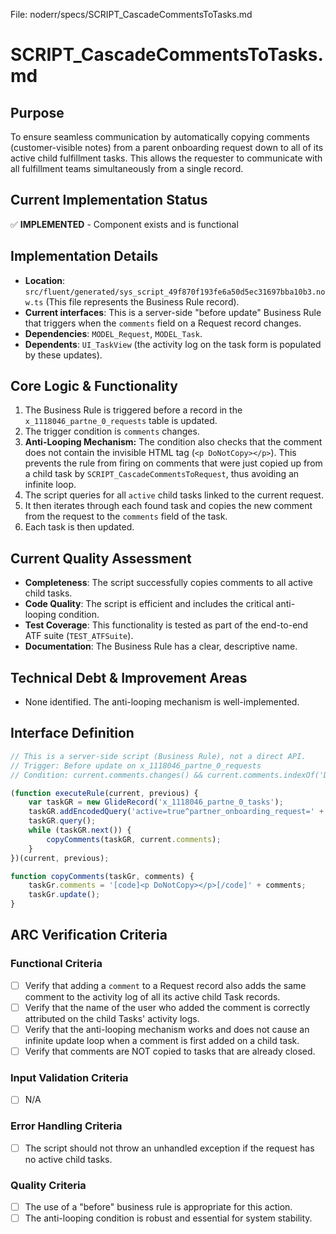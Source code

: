 File: noderr/specs/SCRIPT_CascadeCommentsToTasks.md

# SCRIPT_CascadeCommentsToTasks.md

## Purpose
To ensure seamless communication by automatically copying comments (customer-visible notes) from a parent onboarding request down to all of its active child fulfillment tasks. This allows the requester to communicate with all fulfillment teams simultaneously from a single record.

## Current Implementation Status
✅ **IMPLEMENTED** - Component exists and is functional

## Implementation Details
- **Location**: `src/fluent/generated/sys_script_49f870f193fe6a50d5ec31697bba10b3.now.ts` (This file represents the Business Rule record).
- **Current interfaces**: This is a server-side "before update" Business Rule that triggers when the `comments` field on a Request record changes.
- **Dependencies**: `MODEL_Request`, `MODEL_Task`.
- **Dependents**: `UI_TaskView` (the activity log on the task form is populated by these updates).

## Core Logic & Functionality
1.  The Business Rule is triggered before a record in the `x_1118046_partne_0_requests` table is updated.
2.  The trigger condition is `comments` changes.
3.  **Anti-Looping Mechanism:** The condition also checks that the comment does not contain the invisible HTML tag (`<p DoNotCopy></p>`). This prevents the rule from firing on comments that were just copied up from a child task by `SCRIPT_CascadeCommentsToRequest`, thus avoiding an infinite loop.
4.  The script queries for all `active` child tasks linked to the current request.
5.  It then iterates through each found task and copies the new comment from the request to the `comments` field of the task.
6.  Each task is then updated.

## Current Quality Assessment
- **Completeness**: The script successfully copies comments to all active child tasks.
- **Code Quality**: The script is efficient and includes the critical anti-looping condition.
- **Test Coverage**: This functionality is tested as part of the end-to-end ATF suite (`TEST_ATFSuite`).
- **Documentation**: The Business Rule has a clear, descriptive name.

## Technical Debt & Improvement Areas
- None identified. The anti-looping mechanism is well-implemented.

## Interface Definition
```javascript
// This is a server-side script (Business Rule), not a direct API.
// Trigger: Before update on x_1118046_partne_0_requests
// Condition: current.comments.changes() && current.comments.indexOf('DoNotCopy') == -1

(function executeRule(current, previous) {
    var taskGR = new GlideRecord('x_1118046_partne_0_tasks');
    taskGR.addEncodedQuery('active=true^partner_onboarding_request=' + current.getUniqueValue());
    taskGR.query();
    while (taskGR.next()) {
        copyComments(taskGR, current.comments);
    }
})(current, previous);

function copyComments(taskGr, comments) {
    taskGr.comments = '[code]<p DoNotCopy></p>[/code]' + comments;
    taskGr.update();
}
```

## ARC Verification Criteria

### Functional Criteria
- [ ] Verify that adding a `comment` to a Request record also adds the same comment to the activity log of all its active child Task records.
- [ ] Verify that the name of the user who added the comment is correctly attributed on the child Tasks' activity logs.
- [ ] Verify that the anti-looping mechanism works and does not cause an infinite update loop when a comment is first added on a child task.
- [ ] Verify that comments are NOT copied to tasks that are already closed.

### Input Validation Criteria  
- [ ] N/A

### Error Handling Criteria
- [ ] The script should not throw an unhandled exception if the request has no active child tasks.

### Quality Criteria
- [ ] The use of a "before" business rule is appropriate for this action.
- [ ] The anti-looping condition is robust and essential for system stability.